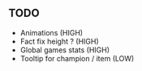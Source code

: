 TODO
----

- Animations (HIGH)
- Fact fix height ? (HIGH)
- Global games stats (HIGH)
- Tooltip for champion / item (LOW)
